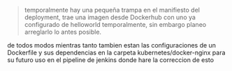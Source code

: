 > temporalmente hay una pequeña trampa en el manifiesto del deployment, trae una imagen desde Dockerhub con uno ya configurado de helloworld temporalmente, sin embargo planeo arreglarlo lo antes posible. 

de todos modos mientras tanto tambien estan las configuraciones de un Dockerfile y sus dependencias en la carpeta kubernetes/docker-nginx para su futuro uso en el pipeline de jenkins donde hare la correccion de esto

